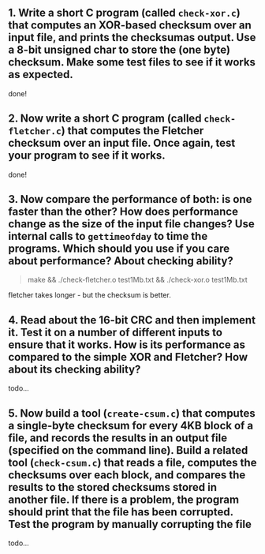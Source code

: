 ## 1. Write a short C program (called `check-xor.c`) that computes an XOR-based checksum over an input file, and prints the checksumas output. Use a 8-bit unsigned char to store the (one byte) checksum. Make some test files to see if it works as expected.

done!

## 2. Now write a short C program (called `check-fletcher.c`) that computes the Fletcher checksum over an input file. Once again, test your program to see if it works.

done!

## 3. Now compare the performance of both: is one faster than the other? How does performance change as the size of the input file changes? Use internal calls to `gettimeofday` to time the programs. Which should you use if you care about performance? About checking ability?

> make && ./check-fletcher.o test1Mb.txt && ./check-xor.o test1Mb.txt

fletcher takes longer - but the checksum is better.


## 4. Read about the 16-bit CRC and then implement it. Test it on a number of different inputs to ensure that it works. How is its performance as compared to the simple XOR and Fletcher? How about its checking ability?

todo...

## 5. Now build a tool (`create-csum.c`) that computes a single-byte checksum for every 4KB block of a file, and records the results in an output file (specified on the command line). Build a related tool (`check-csum.c`) that reads a file, computes the checksums over each block, and compares the results to the stored checksums stored in another file. If there is a problem, the program should print that the file has been corrupted. Test the program by manually corrupting the file

todo...
